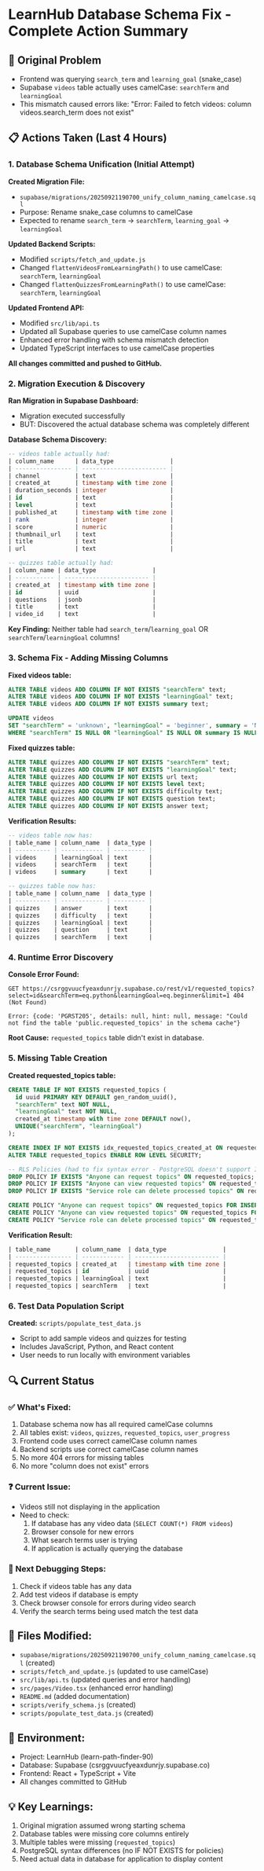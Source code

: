 # LearnHub Database Schema Fix - Complete Action Summary

## 🎯 **Original Problem**
- Frontend was querying `search_term` and `learning_goal` (snake_case)
- Supabase `videos` table actually uses camelCase: `searchTerm` and `learningGoal`
- This mismatch caused errors like: "Error: Failed to fetch videos: column videos.search_term does not exist"

## 📋 **Actions Taken (Last 4 Hours)**

### **1. Database Schema Unification (Initial Attempt)**

**Created Migration File:**
- `supabase/migrations/20250921190700_unify_column_naming_camelcase.sql`
- Purpose: Rename snake_case columns to camelCase
- Expected to rename `search_term` → `searchTerm`, `learning_goal` → `learningGoal`

**Updated Backend Scripts:**
- Modified `scripts/fetch_and_update.js`
- Changed `flattenVideosFromLearningPath()` to use camelCase: `searchTerm`, `learningGoal`
- Changed `flattenQuizzesFromLearningPath()` to use camelCase: `searchTerm`, `learningGoal`

**Updated Frontend API:**
- Modified `src/lib/api.ts`
- Updated all Supabase queries to use camelCase column names
- Enhanced error handling with schema mismatch detection
- Updated TypeScript interfaces to use camelCase properties

**All changes committed and pushed to GitHub.**

### **2. Migration Execution & Discovery**

**Ran Migration in Supabase Dashboard:**
- Migration executed successfully
- BUT: Discovered the actual database schema was completely different

**Database Schema Discovery:**
```sql
-- videos table actually had:
| column_name      | data_type                |
| ---------------- | ------------------------ |
| channel          | text                     |
| created_at       | timestamp with time zone |
| duration_seconds | integer                  |
| id               | text                     |
| level            | text                     |
| published_at     | timestamp with time zone |
| rank             | integer                  |
| score            | numeric                  |
| thumbnail_url    | text                     |
| title            | text                     |
| url              | text                     |

-- quizzes table actually had:
| column_name | data_type                |
| ----------- | ------------------------ |
| created_at  | timestamp with time zone |
| id          | uuid                     |
| questions   | jsonb                    |
| title       | text                     |
| video_id    | text                     |
```

**Key Finding:** Neither table had `search_term`/`learning_goal` OR `searchTerm`/`learningGoal` columns!

### **3. Schema Fix - Adding Missing Columns**

**Fixed videos table:**
```sql
ALTER TABLE videos ADD COLUMN IF NOT EXISTS "searchTerm" text;
ALTER TABLE videos ADD COLUMN IF NOT EXISTS "learningGoal" text;
ALTER TABLE videos ADD COLUMN IF NOT EXISTS summary text;

UPDATE videos 
SET "searchTerm" = 'unknown', "learningGoal" = 'beginner', summary = 'No summary available'
WHERE "searchTerm" IS NULL OR "learningGoal" IS NULL OR summary IS NULL;
```

**Fixed quizzes table:**
```sql
ALTER TABLE quizzes ADD COLUMN IF NOT EXISTS "searchTerm" text;
ALTER TABLE quizzes ADD COLUMN IF NOT EXISTS "learningGoal" text;
ALTER TABLE quizzes ADD COLUMN IF NOT EXISTS url text;
ALTER TABLE quizzes ADD COLUMN IF NOT EXISTS level text;
ALTER TABLE quizzes ADD COLUMN IF NOT EXISTS difficulty text;
ALTER TABLE quizzes ADD COLUMN IF NOT EXISTS question text;
ALTER TABLE quizzes ADD COLUMN IF NOT EXISTS answer text;
```

**Verification Results:**
```sql
-- videos table now has:
| table_name | column_name  | data_type |
| ---------- | ------------ | --------- |
| videos     | learningGoal | text      |
| videos     | searchTerm   | text      |
| videos     | summary      | text      |

-- quizzes table now has:
| table_name | column_name  | data_type |
| ---------- | ------------ | --------- |
| quizzes    | answer       | text      |
| quizzes    | difficulty   | text      |
| quizzes    | learningGoal | text      |
| quizzes    | question     | text      |
| quizzes    | searchTerm   | text      |
```

### **4. Runtime Error Discovery**

**Console Error Found:**
```
GET https://csrggvuucfyeaxdunrjy.supabase.co/rest/v1/requested_topics?select=id&searchTerm=eq.python&learningGoal=eq.beginner&limit=1 404 (Not Found)

Error: {code: 'PGRST205', details: null, hint: null, message: "Could not find the table 'public.requested_topics' in the schema cache"}
```

**Root Cause:** `requested_topics` table didn't exist in database.

### **5. Missing Table Creation**

**Created requested_topics table:**
```sql
CREATE TABLE IF NOT EXISTS requested_topics (
  id uuid PRIMARY KEY DEFAULT gen_random_uuid(),
  "searchTerm" text NOT NULL,
  "learningGoal" text NOT NULL,
  created_at timestamp with time zone DEFAULT now(),
  UNIQUE("searchTerm", "learningGoal")
);

CREATE INDEX IF NOT EXISTS idx_requested_topics_created_at ON requested_topics(created_at);
ALTER TABLE requested_topics ENABLE ROW LEVEL SECURITY;

-- RLS Policies (had to fix syntax error - PostgreSQL doesn't support IF NOT EXISTS for policies)
DROP POLICY IF EXISTS "Anyone can request topics" ON requested_topics;
DROP POLICY IF EXISTS "Anyone can view requested topics" ON requested_topics;
DROP POLICY IF EXISTS "Service role can delete processed topics" ON requested_topics;

CREATE POLICY "Anyone can request topics" ON requested_topics FOR INSERT WITH CHECK (true);
CREATE POLICY "Anyone can view requested topics" ON requested_topics FOR SELECT USING (true);
CREATE POLICY "Service role can delete processed topics" ON requested_topics FOR DELETE USING (auth.role() = 'service_role');
```

**Verification Result:**
```sql
| table_name       | column_name  | data_type                |
| ---------------- | ------------ | ------------------------ |
| requested_topics | created_at   | timestamp with time zone |
| requested_topics | id           | uuid                     |
| requested_topics | learningGoal | text                     |
| requested_topics | searchTerm   | text                     |
```

### **6. Test Data Population Script**

**Created:** `scripts/populate_test_data.js`
- Script to add sample videos and quizzes for testing
- Includes JavaScript, Python, and React content
- User needs to run locally with environment variables

## 🔍 **Current Status**

### **✅ What's Fixed:**
1. Database schema now has all required camelCase columns
2. All tables exist: `videos`, `quizzes`, `requested_topics`, `user_progress`
3. Frontend code uses correct camelCase column names
4. Backend scripts use correct camelCase column names
5. No more 404 errors for missing tables
6. No more "column does not exist" errors

### **❓ Current Issue:**
- Videos still not displaying in the application
- Need to check:
  1. If database has any video data (`SELECT COUNT(*) FROM videos`)
  2. Browser console for new errors
  3. What search terms user is trying
  4. If application is actually querying the database

### **🎯 Next Debugging Steps:**
1. Check if videos table has any data
2. Add test videos if database is empty
3. Check browser console for errors during video search
4. Verify the search terms being used match the test data

## 📁 **Files Modified:**
- `supabase/migrations/20250921190700_unify_column_naming_camelcase.sql` (created)
- `scripts/fetch_and_update.js` (updated to use camelCase)
- `src/lib/api.ts` (updated queries and error handling)
- `src/pages/Video.tsx` (enhanced error handling)
- `README.md` (added documentation)
- `scripts/verify_schema.js` (created)
- `scripts/populate_test_data.js` (created)

## 🔧 **Environment:**
- Project: LearnHub (learn-path-finder-90)
- Database: Supabase (csrggvuucfyeaxdunrjy.supabase.co)
- Frontend: React + TypeScript + Vite
- All changes committed to GitHub

## 💡 **Key Learnings:**
1. Original migration assumed wrong starting schema
2. Database tables were missing core columns entirely
3. Multiple tables were missing (`requested_topics`)
4. PostgreSQL syntax differences (no IF NOT EXISTS for policies)
5. Need actual data in database for application to display content
